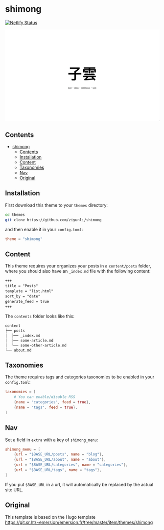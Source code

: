 # shimong

[![Netlify Status](https://api.netlify.com/api/v1/badges/545b20bd-ce8d-43d7-b0f7-63de2200eccf/deploy-status)](https://app.netlify.com/sites/zola-shimong/deploys)

![screenshot](https://github.com/ziyunli/zola-shimong/blob/main/screenshot.png?raw=true)


## Contents

- [shimong](#shimong)
  - [Contents](#contents)
  - [Installation](#installation)
  - [Content](#content)
  - [Taxonomies](#taxonomies)
  - [Nav](#nav)
  - [Original](#original)

## Installation
First download this theme to your `themes` directory:

```bash
cd themes
git clone https://github.com/ziyunli/shimong
```
and then enable it in your `config.toml`:

```toml
theme = "shimong"
```

## Content

This theme requires your organizes your posts in a `content/posts` folder, where you should also have an `_index.md` file with the following content:

```md
+++
title = "Posts"
template = "list.html"
sort_by = "date"
generate_feed = true
+++
```

The `contents` folder looks like this:

```
content
├── posts
│  ├── _index.md
│  ├── some-article.md
│  └── some-other-article.md
└── about.md
```

## Taxonomies

The theme requires tags and categories taxonomies to be enabled in your `config.toml`:

```toml
taxonomies = [
    # You can enable/disable RSS
    {name = "categories", feed = true},
    {name = "tags", feed = true},
]
```

## Nav
Set a field in `extra` with a key of `shimong_menu`:

```toml
shimong_menu = [
    {url = "$BASE_URL/posts", name = "blog"},
    {url = "$BASE_URL/about", name = "about"},
    {url = "$BASE_URL/categories", name = "categories"},
    {url = "$BASE_URL/tags", name = "tags"},
]
```

If you put `$BASE_URL` in a url, it will automatically be replaced by the actual
site URL.

## Original
This template is based on the Hugo template https://git.sr.ht/~emersion/emersion.fr/tree/master/item/themes/shimong
